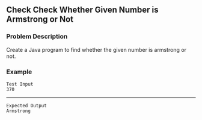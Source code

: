 ## Check Check Whether Given Number is Armstrong or Not

### Problem Description
Create a Java program to find whether the given number is armstrong or not.

### Example
    Test Input
    370
----
    Expected Output
    Armstrong